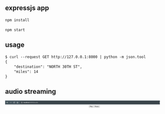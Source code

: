 expressjs app
-------------

```
npm install

npm start

```


usage
-------

```
$ curl --request GET http://127.0.0.1:8000 | python -m json.tool
{
    "destination": "NORTH 30TH ST",
    "miles": 14
}
```


audio streaming
----------------

![](audio_streaming.png)

